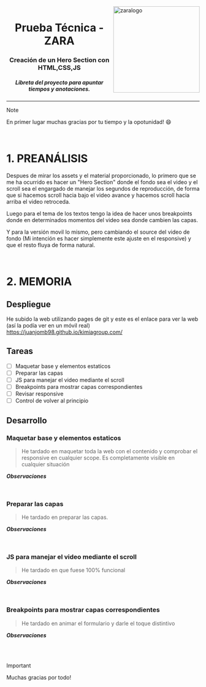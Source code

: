 <img height="225" alt="zaralogo" src="https://media.licdn.com/dms/image/C4D0BAQFoeTCCNjCqzw/company-logo_200_200/0/1630511390825?e=1709769600&v=beta&t=N4NOMGsWSKsBKtnuQTzFq_7_mf7eoZZftoa6gx-LIrw" align="right">
<div align="center">
  <h1>Prueba Técnica - ZARA</h1>
  <h3>Creación de un Hero Section con HTML,CSS,JS</h3>
  <h5><i>Libreta del proyecto para apuntar tiempos y anotaciones.</i></h5>
</div>
 
 ---

> [!NOTE]
> En primer lugar muchas gracias por tu tiempo y la opotunidad! :smile:

<br>


# 1. PREANÁLISIS
Despues de mirar los assets y el material proporcionado, lo primero que se me ha ocurrido es hacer un "Hero Section" donde el fondo sea el video y el scroll sea el engargado de manejar los segundos de reproducción, de forma que si hacemos scroll hacia bajo el video avance y hacemos scroll hacia arriba el video retroceda.

Luego para el tema de los textos tengo la idea de hacer unos breakpoints donde en determinados momentos del video sea donde cambien las capas.

Y para la versión movil lo mismo, pero cambiando el source del video de fondo (Mi intención es hacer simplemente este ajuste en el responsive) y que el resto fluya de forma natural.

<br>

# 2. MEMORIA
## Despliegue
He subido la web utilizando pages de git y este es el enlace para ver la web (así la podía ver en un móvil real)
https://juanjomb98.github.io/kimiagroup.com/

## Tareas
- [ ] Maquetar base y elementos estaticos
- [ ] Preparar las capas
- [ ] JS para manejar el video mediante el scroll
- [ ] Breakpoints para mostrar capas correspondientes
- [ ] Revisar responsive
- [ ] Control de volver al principio

## Desarrollo
### Maquetar base y elementos estaticos
>He tardado <X horas> en maquetar toda la web con el contenido y comprobar el responsive en cualquier scope. Es completamente visible en cualquier situación

**_Observaciones_**

<br>

### Preparar las capas
> He tardado <X horas> en preparar las capas.

**_Observaciones_**

<br>

### JS para manejar el video mediante el scroll
>He tardado <X horas> en que fuese 100% funcional

**_Observaciones_**

<br>

### Breakpoints para mostrar capas correspondientes
>He tardado <x mins> en animar el formulario y darle el toque distintivo

**_Observaciones_**

<br>
<br>

> [!Important]
> Muchas gracias por todo!
